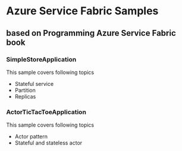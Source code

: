 # Azure Service Fabric Samples
## based on Programming Azure Service Fabric book

### SimpleStoreApplication

This sample covers following topics

* Stateful service
* Partition
* Replicas

### ActorTicTacToeApplication

This sample covers following topics

* Actor pattern
* Stateful and stateless actor